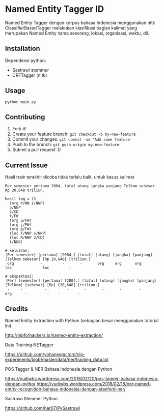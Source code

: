 # Named Entity Tagger ID

Named Entity Tagger dengan korpus bahasa Indonesia menggunakan nltk ClassifierBasedTagger melakukan klasifikasi bagian kalimat yang merupakan Named Entity nama sesorang, lokasi, organisasi, waktu, dll.

## Installation

Dependensi python:

- Sastrawi stemmer
- CRFTagger (nltk)

## Usage

`python main.py`

## Contributing

1. Fork it!
2. Create your feature branch: `git checkout -b my-new-feature`
3. Commit your changes: `git commit -am 'Add some feature'`
4. Push to the branch: `git push origin my-new-feature`
5. Submit a pull request :D

## Current Issue

Hasil train terakhir dicoba tidak terlalu baik, untuk kasus kalimat

```
Per semester pertama 2004, total utang jangka panjang Telkom sebesar Rp 20,648 triliun.

hasil tag = (S
  (org P/NN s/NNP)
  p/NNP
  2/CD
  t/FW
  (org u/FW)
  (org j/FW)
  (org p/FW)
  (loc T/NNP s/NNP)
  (loc R/NNP 2/CD)
  t/NND)

# keluaran:
[Per semester] [pertama] [2004,] [total] [utang] [jangka] [panjang] [Telkom sebesar] [Rp 20,648] [triliun.]
 org            -         -       -       org     org      org       loc              loc         -

# ekspektasi:
[Per] [semester] [pertama] [2004,] [total] [utang] [jangka] [panjang] [Telkom] [sebesar] [Rp] [20,648] [triliun.]
 -     -          -         -       -       -       -        -         org      -         -    -        -
```

## Credits

Named Entity Extraction with Python (sebagian besar menggunakan tutorial ini)

http://nlpforhackers.io/named-entity-extraction/

Data Training NETagger

https://github.com/yohanesgultom/nlp-experiments/blob/master/data/ner/training_data.txt

POS Tagger & NER Bahasa Indonesia dengan Python

https://yudiwbs.wordpress.com/2018/02/20/pos-tagger-bahasa-indonesia-dengan-pytho/
https://yudiwbs.wordpress.com/2018/02/18/ner-named-entity-recognition-bahasa-indonesia-dengan-stanford-ner/

Sastrawi Stemmer Python

https://github.com/har07/PySastrawi
